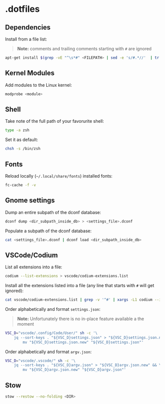 # .dotfiles

## Dependencies

Install from a file list:

> **Note:** comments and trailing comments starting with `#` are ignored

```sh
apt-get install $(grep -vE "^\s*#" <FILEPATH> | sed -e 's/#.*//'  | tr "\n" " ")
```

## Kernel Modules

Add modules to the Linux kernel:

```sh
modprobe <module>
```

## Shell

Take note of the full path of your favorurite shell:

```sh
type -a zsh
```

Set it as default:

```sh
chsh -s /bin/zsh
```

## Fonts

Reload locally (`~/.local/share/fonts`) installed fonts:

```sh
fc-cache -f -v
```

## Gnome settings

Dump an entire subpath of the dconf database:

```sh
dconf dump <dir_subpath_inside_db> > <settings_file>.dconf
```

Populate a subpath of the dconf database:

```sh
cat <settings_file>.dconf | dconf load <dir_subpath_inside_db>
```

## VSCode/Codium

List all extensions into a file:

```sh
codium --list-extensions > vscode/codium-extensions.list
```

Install all the extensions listed into a file (any line that starts with `#` will get ignored):

```sh
cat vscode/codium-extensions.list | grep -v '^#' | xargs -L1 codium --install-extension
```

Order alphabetically and format `settings.json`:

> **Note:** Unfortunately there is no in-place feature available a the moment

```sh
VSC_D="vscode/.config/Code/User/" sh -c '\
    jq --sort-keys . "${VSC_D}settings.json" > "${VSC_D}settings.json.new" && \
        mv "${VSC_D}settings.json.new" "${VSC_D}settings.json"'
```

Order alphabetically and format `argv.json`:

```sh
VSC_D="vscode/.vscode/" sh -c '\
    jq --sort-keys . "${VSC_D}argv.json" > "${VSC_D}argv.json.new" && \
        mv "${VSC_D}argv.json.new" "${VSC_D}argv.json"'
```

## Stow

```sh
stow --restow --no-folding <DIR>
```

